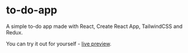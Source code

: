 # to-do-app
A simple to-do app made with React, Create React App, TailwindCSS and Redux.

You can try it out for yourself - [live preview](https://martinp460.github.io/to-do-app/).
